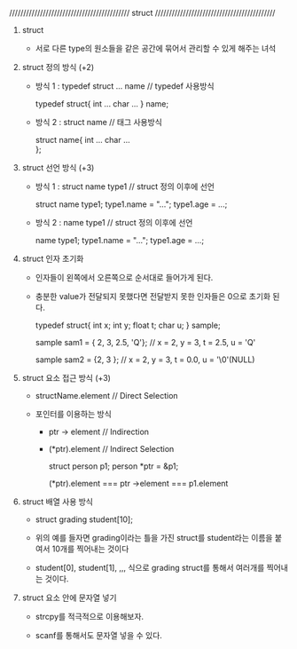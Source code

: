 /////////////////////////////////////////// struct /////////////////////////////////////////// 

1. struct

	- 서로 다른 type의 원소들을 같은 공간에 묶어서 관리할 수 있게 해주는 녀석
	
	
2. struct 정의 방식 (+2)

	- 방식 1 : typedef struct ... name	// typedef 사용방식
	
		typedef struct{
			int ...
			char ...
		} name;

	- 방식 2 : struct name				// 태그 사용방식 

		struct name{
			int ...
			char ...	
		};
		
		
3. struct 선언 방식 (+3)
		
	- 방식 1 : struct name type1		// struct 정의 이후에 선언 
	
		struct name type1;
		type1.name = "...";
		type1.age = ...;

	- 방식 2 : name type1				// struct 정의 이후에 선언 

		name type1;
		type1.name = "...";
		type1.age = ...;


4.	struct 인자 초기화 

	- 인자들이 왼쪽에서 오른쪽으로 순서대로 들어가게 된다.
	
	- 충분한 value가 전달되지 못했다면 전달받지 못한 인자들은 0으로 초기화 된다.
	
	
		typedef struct{
			int x;
			int y;
			float t;
			char u;
		} sample;
		
		sample sam1 = { 2, 3, 2.5, 'Q'};		// x = 2, y = 3, t = 2.5, u = 'Q'
		
		sample sam2 = {2, 3 };					// x = 2, y = 3, t = 0.0, u = '\0'(NULL)	


5. struct 요소 접근 방식 (+3)

	- structName.element			// Direct Selection
	 
	- 포인터를 이용하는 방식
	
		- ptr -> element 			// Indirection
			
		- (*ptr).element			// Indirect Selection
			
			struct person p1;
			person *ptr = &p1;
			
			(*ptr).element  ===  ptr ->element  ===  p1.element
			
			
6. struct 배열 사용 방식

	- struct grading student[10];
	
	- 위의 예를 들자면 grading이라는 틀을 가진 struct를 student라는 이름을 붙여서 10개를 찍어내는 것이다
	
	- student[0], student[1], ,,, 식으로 grading struct를 통해서 여러개를 찍어내는 것이다. 

7. struct 요소 안에 문자열 넣기

	- strcpy를 적극적으로 이용해보자. 
	
	- scanf를 통해서도 문자열 넣을 수 있다. 
